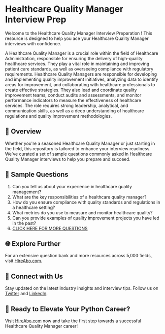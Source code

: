 # Healthcare Quality Manager Interview Prep

Welcome to the Healthcare Quality Manager Interview Preparation ! This resource is designed to help you ace your Healthcare Quality Manager interviews with confidence.

A Healthcare Quality Manager is a crucial role within the field of Healthcare Administration, responsible for ensuring the delivery of high-quality healthcare services. They play a vital role in maintaining and improving patient care standards, as well as overseeing compliance with regulatory requirements. Healthcare Quality Managers are responsible for developing and implementing quality improvement initiatives, analyzing data to identify areas for improvement, and collaborating with healthcare professionals to create effective strategies. They also lead and coordinate quality improvement teams, conduct audits and assessments, and monitor performance indicators to measure the effectiveness of healthcare services. The role requires strong leadership, analytical, and communication skills, as well as a deep understanding of healthcare regulations and quality improvement methodologies.

## 🚀 Overview

Whether you're a seasoned Healthcare Quality Manager or just starting in the field, this repository is tailored to enhance your interview readiness. We've curated a set of sample questions commonly asked in Healthcare Quality Manager interviews to help you prepare and succeed.

## 📝 Sample Questions

1. Can you tell us about your experience in healthcare quality management?
2. What are the key responsibilities of a healthcare quality manager?
3. How do you ensure compliance with quality standards and regulations in a healthcare setting?
4. What metrics do you use to measure and monitor healthcare quality?
5. Can you provide examples of quality improvement projects you have led in the past?
6. [CLICK HERE FOR MORE QUESTIONS](https://hireabo.com/job/2_4_17/Healthcare%20Quality%20Manager)

## 🌐 Explore Further

For an extensive question bank and more resources across 5,000 fields, visit [HireAbo.com](https://www.hireabo.com).

## 📱 Connect with Us

Stay updated on the latest industry insights and interview tips. Follow us on [Twitter](https://twitter.com/hireabo) and [LinkedIn](https://www.linkedin.com/in/hire-abo-3609972a8/).

## 🚀 Ready to Elevate Your Python Career?

Visit [HireAbo.com](https://www.hireabo.com) now and take the first step towards a successful Healthcare Quality Manager career!